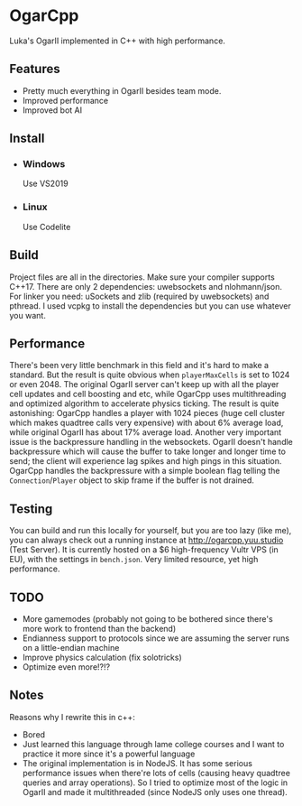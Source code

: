# OgarCpp
Luka's OgarII implemented in C++ with high performance.

## Features
* Pretty much everything in OgarII besides team mode.
* Improved performance
* Improved bot AI

## Install
* ### Windows
  Use VS2019
* ### Linux
  Use Codelite
  
## Build
Project files are all in the directories. Make sure your compiler supports C++17.
There are only 2 dependencies: uwebsockets and nlohmann/json. For linker you need:
uSockets and zlib (required by uwebsockets) and pthread.
I used vcpkg to install the dependencies but you can use whatever you want.

## Performance
There's been very little benchmark in this field and it's hard to make a standard. But the result is quite obvious when `playerMaxCells` is set to 1024 or even 2048. The original OgarII server can't keep up with all the player cell updates and cell boosting and etc, while OgarCpp uses multithreading and optimized algorithm to accelerate physics ticking. The result is quite astonishing: OgarCpp handles a  player with 1024 pieces (huge cell cluster which makes quadtree calls very expensive) with about 6% average load, while original OgarII has about 17% average load. Another very important issue is the backpressure handling in the websockets. OgarII doesn't handle backpressure which will cause the buffer to take longer and longer time to send; the client will experience lag spikes and high pings in this situation. OgarCpp handles the backpressure with a simple boolean flag telling the `Connection`\/`Player` object to skip frame if the buffer is not drained.

## Testing
You can build and run this locally for yourself, but you are too lazy (like me), you can always check out a running instance at http://ogarcpp.yuu.studio (Test Server).
It is currently hosted on a $6 high-frequency Vultr VPS (in EU), with the settings in `bench.json`. Very limited resource, yet high performance.

## TODO
* More gamemodes (probably not going to be bothered since there's more work to frontend than the backend)
* Endianness support to protocols since we are assuming the server runs on a little-endian machine
* Improve physics calculation (fix solotricks)
* Optimize even more!?!?

## Notes
Reasons why I rewrite this in c++:
* Bored
* Just learned this language  through lame college courses and I want to practice it more since it's a powerful language
* The original implementation is in NodeJS. It has some serious performance issues when there're lots of cells (causing heavy quadtree queries and array operations). So I tried to optimize most of the logic in OgarII and made it multithreaded (since NodeJS only uses one thread).
